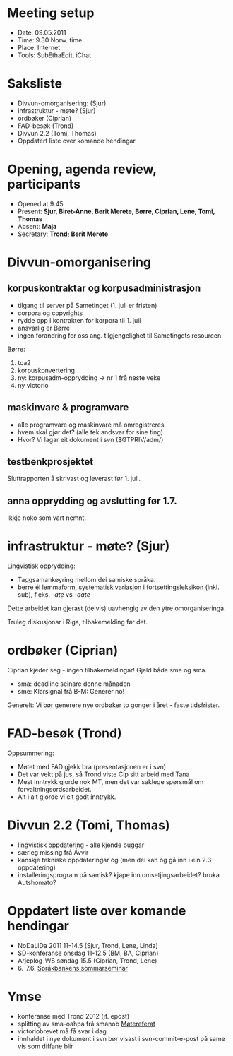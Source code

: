 # Meeting setup

* Date: 09.05.2011
* Time: 9.30 Norw. time
* Place: Internet
* Tools: SubEthaEdit, iChat

# Saksliste

* Divvun-omorganisering: (Sjur)
* infrastruktur - møte? (Sjur)
* ordbøker (Ciprian)
* FAD-besøk (Trond)
* Divvun 2.2 (Tomi, Thomas)
* Oppdatert liste over komande hendingar

# Opening, agenda review, participants

* Opened at 9.45.
* Present: **Sjur, Biret-Ánne, Berit Merete, Børre, Ciprian, Lene, Tomi, Thomas**
* Absent: **Maja**
* Secretary: **Trond; Berit Merete**

# Divvun-omorganisering

## korpuskontraktar og korpusadministrasjon

* tilgang til server på Sametinget (1. juli er fristen)
* corpora og copyrights
* rydde opp i kontrakten for korpora til 1. juli
* ansvarlig er Børre
* ingen forandring for oss ang. tilgjengelighet til Sametingets resourcen

Børre:
1. tca2
1. korpuskonvertering
1. ny: korpusadm-opprydding -> nr 1 frå neste veke
1. ny victorio

## maskinvare & programvare

* alle programvare og maskinvare må omregistreres
* hvem skal gjør det? (alle tek andsvar for sine ting)
* Hvor? Vi lagar eit dokument i svn ($GTPRIV/adm/)

## testbenkprosjektet

Sluttrapporten å skrivast og leverast før 1. juli.

## anna opprydding og avslutting før 1.7.

Ikkje noko som vart nemnt.

# infrastruktur - møte? (Sjur)

Lingvistisk opprydding:
* Taggsamankøyring mellom dei samiske språka.
* berre éi lemmaform, systematisk variasjon i fortsettingsleksikon (inkl. sub), f.eks. *-ate* vs *-aate*

Dette arbeidet kan gjerast (delvis) uavhengig av den ytre omorganiseringa.

Truleg diskusjonar i Riga, tilbakemelding før det.

# ordbøker (Ciprian)

Ciprian kjeder seg - ingen tilbakemeldingar! Gjeld både sme og sma.

* sma: deadline seinare denne månaden
* sme: Klarsignal frå B-M: Generer no!

Generelt: Vi bør generere nye ordbøker to gonger i året - faste tidsfrister.

# FAD-besøk (Trond)

Oppsummering:

* Møtet med FAD gjekk bra (presentasjonen er i svn)
* Det var vekt på jus, så Trond viste Cip sitt arbeid med Tana
* Mest inntrykk gjorde nok MT, men det var saklege spørsmål om forvaltningsordsarbeidet.
* Alt i alt gjorde vi eit godt inntrykk.

# Divvun 2.2 (Tomi, Thomas)

* lingvistisk oppdatering - alle kjende buggar
* særleg missing frå Ávvir
* kanskje tekniske oppdateringar òg (men dei kan òg gå inn i ein 2.3-oppdatering)
* installeringsprogram på samisk? kjøpe inn omsetjingsarbeidet? bruka Autshomato?

# Oppdatert liste over komande hendingar

* NoDaLiDa 2011 11-14.5 (Sjur, Trond, Lene, Linda)
* SD-konferanse onsdag 11-12.5 (BM, BA, Ciprian)
* Arjeplog-WS søndag 15.5 (Ciprian, Trond, Lene)
* 6.-7.6. [Språkbankens sommarseminar](http://www.nb.no/spraakbanken/nyhende)

# Ymse

* konferanse med Trond 2012 (jf. epost)
* splitting av sma-oahpa frå smanob [Møtereferat](http://giellatekno.uit.no/ped/smadoc/meetings/110429.html)
* victoriobrevet må få svar i dag
* innhaldet i nye dokument i svn bør visast i svn-commit-e-post på same vis som diffane blir
